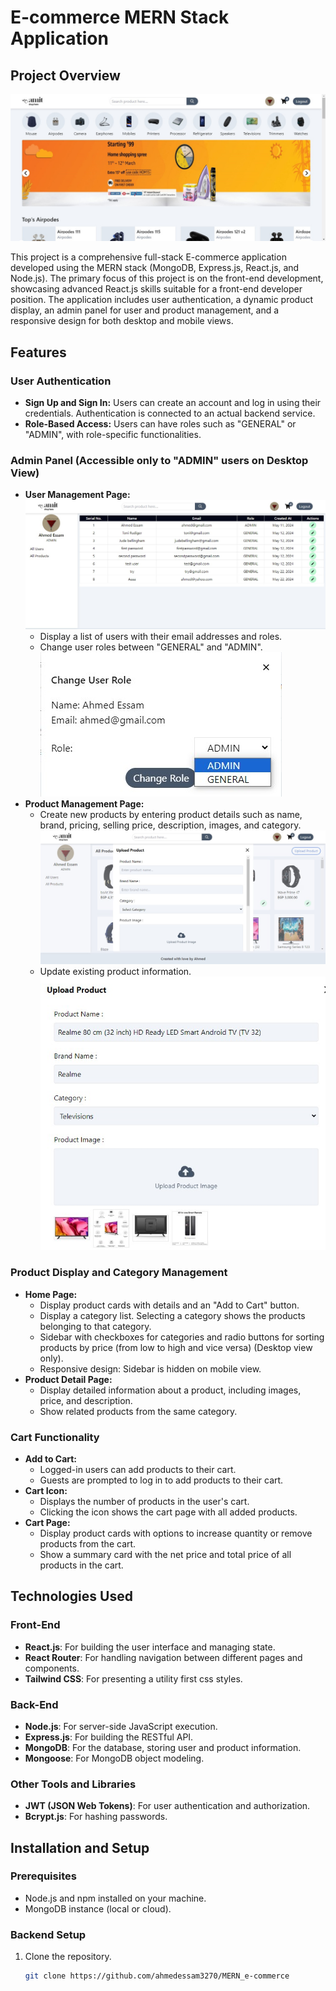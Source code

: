 # E-commerce MERN Stack Application

## Project Overview
![An image of the front home page (desktop version) of the web app](./sample_images/web_app_overview.jpg)

This project is a comprehensive full-stack E-commerce application developed using the MERN stack (MongoDB, Express.js, React.js, and Node.js). The primary focus of this project is on the front-end development, showcasing advanced React.js skills suitable for a front-end developer position. The application includes user authentication, a dynamic product display, an admin panel for user and product management, and a responsive design for both desktop and mobile views.

## Features

### User Authentication
- **Sign Up and Sign In:** Users can create an account and log in using their credentials. Authentication is connected to an actual backend service.
- **Role-Based Access:** Users can have roles such as "GENERAL" or "ADMIN", with role-specific functionalities.

### Admin Panel (Accessible only to "ADMIN" users on Desktop View)
- **User Management Page:**
  ![displaying all the users (desktop version) of the web app](./sample_images/all_users_admin_panel.jpg)
  - Display a list of users with their email addresses and roles.
  - Change user roles between "GENERAL" and "ADMIN".
    ![displaying all the users (desktop version) of the web app](./sample_images/changing_user_role.jpg)
- **Product Management Page:**
  - Create new products by entering product details such as name, brand, pricing, selling price, description, images, and category.
    ![displaying all the users (desktop version) of the web app](./sample_images/uploading_products.jpg)
  - Update existing product information.
   ![displaying all the users (desktop version) of the web app](./sample_images/modal_window_update_product.jpg)
### Product Display and Category Management
- **Home Page:**
  - Display product cards with details and an "Add to Cart" button.
  - Display a category list. Selecting a category shows the products belonging to that category.
  - Sidebar with checkboxes for categories and radio buttons for sorting products by price (from low to high and vice versa) (Desktop view only).
  - Responsive design: Sidebar is hidden on mobile view.
- **Product Detail Page:**
  - Display detailed information about a product, including images, price, and description.
  - Show related products from the same category.

### Cart Functionality
- **Add to Cart:**
  - Logged-in users can add products to their cart.
  - Guests are prompted to log in to add products to their cart.
- **Cart Icon:**
  - Displays the number of products in the user's cart.
  - Clicking the icon shows the cart page with all added products.
- **Cart Page:**
  - Display product cards with options to increase quantity or remove products from the cart.
  - Show a summary card with the net price and total price of all products in the cart.

## Technologies Used

### Front-End
- **React.js**: For building the user interface and managing state.
- **React Router**: For handling navigation between different pages and components.
- **Tailwind CSS**: For presenting a utility first css styles.

### Back-End
- **Node.js**: For server-side JavaScript execution.
- **Express.js**: For building the RESTful API.
- **MongoDB**: For the database, storing user and product information.
- **Mongoose**: For MongoDB object modeling.

### Other Tools and Libraries
- **JWT (JSON Web Tokens)**: For user authentication and authorization.
- **Bcrypt.js**: For hashing passwords.

## Installation and Setup

### Prerequisites
- Node.js and npm installed on your machine.
- MongoDB instance (local or cloud).

### Backend Setup
1. Clone the repository.
   ```sh
   git clone https://github.com/ahmedessam3270/MERN_e-commerce

